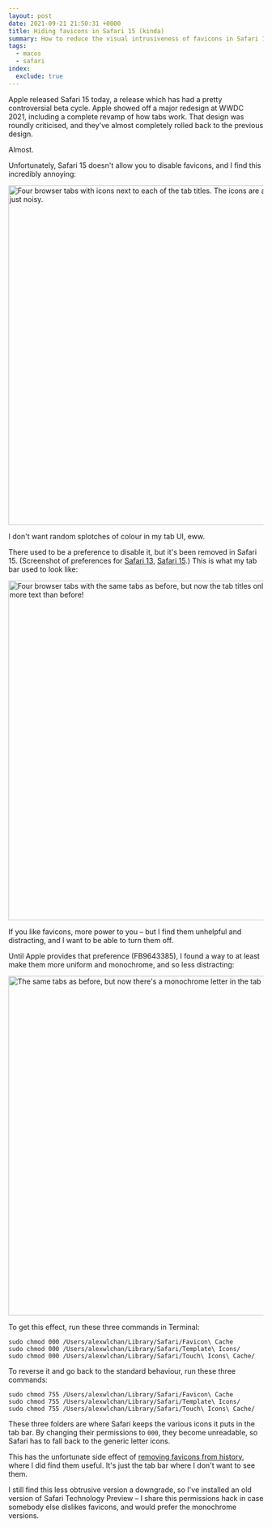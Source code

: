 ```yaml
---
layout: post
date: 2021-09-21 21:50:31 +0000
title: Hiding favicons in Safari 15 (kinda)
summary: How to reduce the visual intrusiveness of favicons in Safari 15.
tags:
  - macos
  - safari
index:
  exclude: true
---
```


Apple released Safari 15 today, a release which has had a pretty controversial beta cycle.
Apple showed off a major redesign at WWDC 2021, including a complete revamp of how tabs work.
That design was roundly criticised, and they've almost completely rolled back to the previous design.

Almost.

Unfortunately, Safari 15 doesn't allow you to disable favicons, and I find this incredibly annoying:

<img src="/images/2021/safari_15_tabs_eww.png" style="width: 670px;" alt="Four browser tabs with icons next to each of the tab titles. The icons are all different colours and just noisy.">

I don't want random splotches of colour in my tab UI, eww.

There used to be a preference to disable it, but it's been removed in Safari 15.
(Screenshot of preferences for [Safari 13](/images/2021/safari_13_preferences.png), [Safari 15](/images/2021/safari_15_preferences.png).)
This is what my tab bar used to look like:

<img src="/images/2021/safari_13_tabs_notitle.png" style="width: 670px;" alt="Four browser tabs with the same tabs as before, but now the tab titles only have text. And there's more text than before!">

If you like favicons, more power to you – but I find them unhelpful and distracting, and I want to be able to turn them off.

Until Apple provides that preference (FB9643385), I found a way to at least make them more uniform and monochrome, and so less distracting:

<img src="/images/2021/safari_15_monochrome.png" style="width: 670px;" alt="The same tabs as before, but now there's a monochrome letter in the tab titles.">

To get this effect, run these three commands in Terminal:

```
sudo chmod 000 /Users/alexwlchan/Library/Safari/Favicon\ Cache
sudo chmod 000 /Users/alexwlchan/Library/Safari/Template\ Icons/
sudo chmod 000 /Users/alexwlchan/Library/Safari/Touch\ Icons\ Cache/
```

To reverse it and go back to the standard behaviour, run these three commands:

```
sudo chmod 755 /Users/alexwlchan/Library/Safari/Favicon\ Cache
sudo chmod 755 /Users/alexwlchan/Library/Safari/Template\ Icons/
sudo chmod 755 /Users/alexwlchan/Library/Safari/Touch\ Icons\ Cache/
```

These three folders are where Safari keeps the various icons it puts in the tab bar.
By changing their permissions to `000`, they become unreadable, so Safari has to fall back to the generic letter icons.

This has the unfortunate side effect of [removing favicons from history](/images/2021/safari_monochrome_history.png), where I did find them useful.
It's just the tab bar where I don't want to see them.

I still find this less obtrusive version a downgrade, so I've installed an old version of Safari Technology Preview – I share this permissions hack in case somebody else dislikes favicons, and would prefer the monochrome versions.
